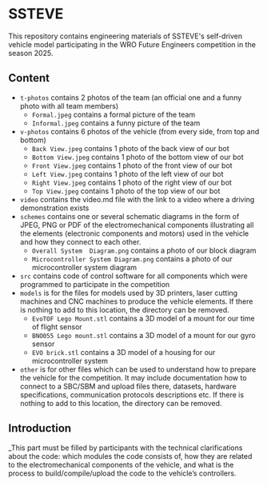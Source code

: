 SSTEVE
====

This repository contains engineering materials of SSTEVE's self-driven vehicle model participating in the WRO Future Engineers competition in the season 2025.

## Content
* `t-photos` contains 2 photos of the team (an official one and a funny photo with all team members)
  * `Formal.jpeg` contains a formal picture of the team
  * `Informal.jpeg` contains a funny picture of the team
* `v-photos` contains 6 photos of the vehicle (from every side, from top and bottom)
  * `Back View.jpeg` contains 1 photo of the back view of our bot
  * `Bottom View.jpeg` contains 1 photo of the bottom view of our bot
  * `Front View.jpeg` contains 1 photo of the front view of our bot
  * `Left View.jpeg` contains 1 photo of the left view of our bot
  * `Right View.jpeg` contains 1 photo of the right view of our bot
  * `Top View.jpeg` contains 1 photo of the top view of our bot
* `video` contains the video.md file with the link to a video where a driving demonstration exists
* `schemes` contains one or several schematic diagrams in the form of JPEG, PNG or PDF of the electromechanical components illustrating all the elements (electronic components and motors) used in the vehicle and how they connect to each other.
  * `Overall System  Diagram.png` contains a photo of our block diagram
  * `Microcontroller System Diagram.png` contains a photo of our microcontroller system diagram
* `src` contains code of control software for all components which were programmed to participate in the competition
* `models` is for the files for models used by 3D printers, laser cutting machines and CNC machines to produce the vehicle elements. If there is nothing to add to this location, the directory can be removed.
  * `EvoTOF Lego Mount.stl` contains a 3D model of a mount for our time of flight sensor
  * `BNO055 Lego mount.stl` contains a 3D model of a mount for our gyro sensor
  * `EVO brick.stl` contains a 3D model of a housing for our microcontroller system
* `other` is for other files which can be used to understand how to prepare the vehicle for the competition. It may include documentation how to connect to a SBC/SBM and upload files there, datasets, hardware specifications, communication protocols descriptions etc. If there is nothing to add to this location, the directory can be removed.

## Introduction

_This part must be filled by participants with the technical clarifications about the code: which modules the code consists of, how they are related to the electromechanical components of the vehicle, and what is the process to build/compile/upload the code to the vehicle’s controllers. 
